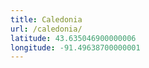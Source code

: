 ```yaml
---
title: Caledonia
url: /caledonia/
latitude: 43.635046900000006
longitude: -91.49638700000001
---
```

